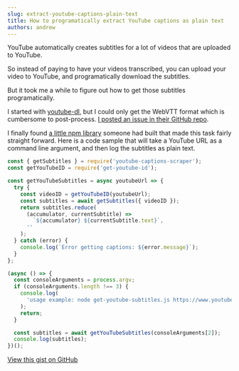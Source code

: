 ```yaml
---
slug: extract-youtube-captions-plain-text
title: How to programatically extract YouTube captions as plain text
authors: andrew
---
```


YouTube automatically creates subtitles for a lot of videos that are uploaded to YouTube.

So instead of paying to have your videos transcribed, you can upload your video to YouTube, and programatically download the subtitles.

But it took me a while to figure out how to get those subtitles programatically.

<!--truncate-->

I started with [youtube-dl](https://github.com/rg3/youtube-dl), but I could only get the WebVTT format which is cumbersome to post-process. [I posted an issue in their GitHub repo](https://github.com/rg3/youtube-dl/issues/17178).

I finally found [a little npm library](https://www.npmjs.com/package/youtube-captions-scraper) someone had built that made this task fairly straight forward. Here is a code sample that will take a YouTube URL as a command line argument, and then log the subtitles as plain text.

```js title="get-youtube-subtitles.js"
const { getSubtitles } = require('youtube-captions-scraper');
const getYouTubeID = require('get-youtube-id');

const getYouTubeSubtitles = async youtubeUrl => {
  try {
    const videoID = getYouTubeID(youtubeUrl);
    const subtitles = await getSubtitles({ videoID });
    return subtitles.reduce(
      (accumulator, currentSubtitle) =>
        `${accumulator} ${currentSubtitle.text}`,
      ''
    );
  } catch (error) {
    console.log(`Error getting captions: ${error.message}`);
  }
};

(async () => {
  const consoleArguments = process.argv;
  if (consoleArguments.length !== 3) {
    console.log(
      'usage example: node get-youtube-subtitles.js https://www.youtube.com/watch?v=gypAjPp6eps'
    );
    return;
  }

  const subtitles = await getYouTubeSubtitles(consoleArguments[2]);
  console.log(subtitles);
})();
```

[View this gist on GitHub](https://gist.github.com/magician11/f669cee2974c89d42602cb039719f7e6)